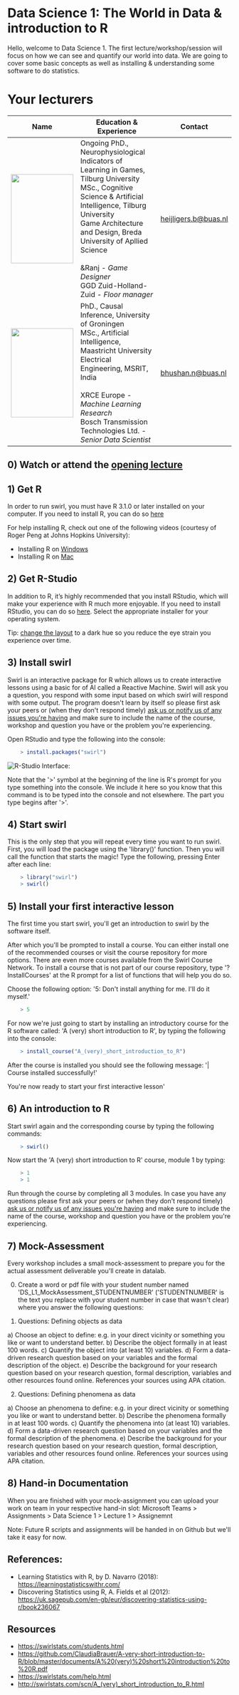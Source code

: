 ﻿# Data Science 1: The World in Data & introduction to R

Hello, welcome to Data Science 1. The first lecture/workshop/session will focus on how we can see and quantify our world into data. We are going to cover some basic concepts as well as installing & understanding some software to do statistics. 


# Your lecturers

Name  | Education & Experience  | Contact
---   | ----------------------  | ---
<img src="https://github.com/BredaUniversity/AAI-DM/blob/main/docs/Year1/BlockA/DataScience/Courses/DS1/Day1/assets/BramMediumCloseUp.jpg" width="140" height="200" /> | Ongoing PhD., Neurophysiological Indicators of Learning in Games, Tilburg University​  <br> MSc., Cognitive Science & Artificial Intelligence, Tilburg University​ <br> Game Architecture and Design, Breda University of Apllied Science <br> <br> &Ranj - *Game Designer* <br> GGD Zuid-Holland-Zuid - *Floor manager* | heijligers.b@buas.nl
<img src="https://github.com/BredaUniversity/AAI-DM/blob/main/docs/Year1/BlockA/Programming/assets/nitinFaceSmall.png" width="140" height="200" /> | PhD., Causal Inference, University of Groningen​  <br> MSc., Artificial Intelligence, Maastricht University​ <br> Electrical Engineering, MSRIT, India <br> <br> XRCE Europe - *Machine Learning Research* <br> Bosch Transmission Technologies Ltd. - *Senior Data Scientist* | bhushan.n@buas.nl



## 0) Watch or attend the [opening lecture](https://youtu.be/dQw4w9WgXcQ)

## 1) Get R
In order to run swirl, you must have R 3.1.0 or later installed on your computer. 
If you need to install R, you can do so [here](https://cran.rstudio.com/)

For help installing R, check out one of the following videos (courtesy of Roger Peng at Johns Hopkins University):
- Installing R on [Windows](https://youtu.be/mfGFv-iB724)
- Installing R on [Mac](https://youtu.be/Icawuhf0Yqo)

## 2) Get R-Studio
In addition to R, it’s highly recommended that you install RStudio, which will make your experience with R much more enjoyable.
If you need to install RStudio, you can do so [here](https://www.rstudio.com/products/rstudio/download/). Select the appropriate installer for your operating system.

Tip: [change the layout](https://youtu.be/7LkAe4oAlP4) to a dark hue so you reduce the eye strain you experience over time.

## 3) Install swirl
Swirl is an interactive package for R which allows us to create interactive lessons using a basic for of AI called a Reactive Machine. Swirl will ask you a question, you respond with some input based on which swirl will respond with some output. The program doesn't learn by itself so please first ask your peers or (when they don't respond timely) [ask us or notify us of any issues you're having](https://github.com/BredaUniversity/AAI-DM/issues/new) and make sure to include the name of the course, workshop and question you have or the problem you're experiencing.

Open RStudio and type the following into the console:
```R
	> install.packages("swirl")
```

![R-Studio Interface:](https://github.com/BredaUniversity/AAI-DM/blob/9c941191576eaf85eba554ac5a77fe44bbf17668/docs/Year1/BlockA/DataScience/Courses/DS1/Day1/assets/rstudio2.png)


Note that the '>' symbol at the beginning of the line is R's prompt for you type something into the console. We include it here so you know that this command is to be typed into the console and not elsewhere. The part you type begins after '>'.

## 4) Start swirl
This is the only step that you will repeat every time you want to run swirl. First, you will load the package using the 'library()' function. Then you will call the function that starts the magic! Type the following, pressing Enter after each line:
```R
	> library("swirl")
	> swirl()
```

## 5) Install your first interactive lesson
The first time you start swirl, you'll get an introduction to swirl by the software itself. 

After which you'll be prompted to install a course. You can either install one of the recommended courses or visit the course repository for more options. There are even more courses available from the Swirl Course Network. To install a course that is not part of our course repository, type '?InstallCourses' at the R prompt for a list of functions that will help you do so.

Choose the following option: '5: Don't install anything for me. I'll do it myself.'
```R
	> 5
```

For now we're just going to start by installing an introductory course for the R software called: 'A (very) short introduction to R', by typing the following into the console:
```R
	> install_course("A_(very)_short_introduction_to_R")
```
After the course is installed you should see the following message:
'| Course installed successfully!'

You're now ready to start your first interactive lesson'

## 6) An introduction to R
Start swirl again and the corresponding course by typing the following commands:
```R
	> swirl()
```
Now start the 'A (very) short introduction to R' course, module 1 by typing:
```R
	> 1
	> 1
```
Run through the course by completing all 3 modules. In case you have any questions please first ask your peers or (when they don't respond timely) [ask us or notify us of any issues you're having](https://github.com/BredaUniversity/AAI-DM/issues/new) and make sure to include the name of the course, workshop and question you have or the problem you're experiencing.

## 7) Mock-Assessment
Every workshop includes a small mock-assessment to prepare you for the actual assessment deliverable you'll create in datalab.  

0) Create a word or pdf file with your student number named 'DS_L1_MockAssessment_STUDENTNUMBER' ('STUDENTNUMBER' is the text you replace with your student number in case that wasn't clear) where you answer the following questions:

1. Questions: Defining objects as data

a) Choose an object to define: e.g. in your direct vicinity or something you like or want to understand better.
b) Describe the object formally in at least 100 words.
c) Quantify the object into (at least 10) variables. 
d) Form a data-driven research question based on your variables and the formal description of the object.
e) Describe the background for your research question based on your research question, formal description, variables and other resources found online. References your sources using APA citation.

2. Questions: Defining phenomena as data

a) Choose an phenomena to define: e.g. in your direct vicinity or something you like or want to understand better. 
b) Describe the phenomena formally in at least 100 words.
c) Quantify the phenomena into (at least 10) variables. 
d) Form a data-driven research question based on your variables and the formal description of the phenomena.
e) Describe the background for your research question based on your research question, formal description, variables and other resources found online. References your sources using APA citation.


## 8) Hand-in Documentation
When you are finished with your mock-assignment you can upload your work on team in your respective hand-in slot: Microsoft Teams > Assignments > Data Science 1 > Lecture 1 > Assignemnt

Note: Future R scripts and assignments will be handed in on Github but we'll take it easy for now.

## References:
- Learning Statistics with R, by D. Navarro (2018):  https://learningstatisticswithr.com/  
- Discovering Statistics using R, A. Fields et al (2012): https://uk.sagepub.com/en-gb/eur/discovering-statistics-using-r/book236067  

## Resources
- https://swirlstats.com/students.html
- https://github.com/ClaudiaBrauer/A-very-short-introduction-to-R/blob/master/documents/A%20(very)%20short%20introduction%20to%20R.pdf
- https://swirlstats.com/help.html
- http://swirlstats.com/scn/A_(very)_short_introduction_to_R.html

